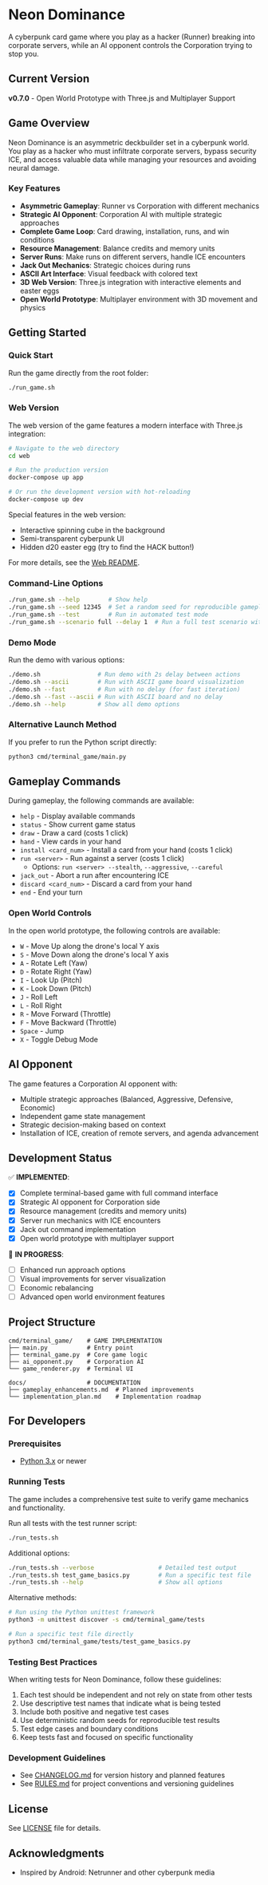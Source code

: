 # Neon Dominance

A cyberpunk card game where you play as a hacker (Runner) breaking into corporate servers, while an AI opponent controls the Corporation trying to stop you.

## Current Version

**v0.7.0** - Open World Prototype with Three.js and Multiplayer Support

## Game Overview

Neon Dominance is an asymmetric deckbuilder set in a cyberpunk world. You play as a hacker who must infiltrate corporate servers, bypass security ICE, and access valuable data while managing your resources and avoiding neural damage.

### Key Features

- **Asymmetric Gameplay**: Runner vs Corporation with different mechanics
- **Strategic AI Opponent**: Corporation AI with multiple strategic approaches
- **Complete Game Loop**: Card drawing, installation, runs, and win conditions
- **Resource Management**: Balance credits and memory units
- **Server Runs**: Make runs on different servers, handle ICE encounters
- **Jack Out Mechanics**: Strategic choices during runs
- **ASCII Art Interface**: Visual feedback with colored text
- **3D Web Version**: Three.js integration with interactive elements and easter eggs
- **Open World Prototype**: Multiplayer environment with 3D movement and physics

## Getting Started

### Quick Start

Run the game directly from the root folder:

```bash
./run_game.sh
```

### Web Version

The web version of the game features a modern interface with Three.js integration:

```bash
# Navigate to the web directory
cd web

# Run the production version
docker-compose up app

# Or run the development version with hot-reloading
docker-compose up dev
```

Special features in the web version:
- Interactive spinning cube in the background
- Semi-transparent cyberpunk UI
- Hidden d20 easter egg (try to find the HACK button!)

For more details, see the [Web README](web/README.md).

### Command-Line Options

```bash
./run_game.sh --help        # Show help
./run_game.sh --seed 12345  # Set a random seed for reproducible gameplay
./run_game.sh --test        # Run in automated test mode
./run_game.sh --scenario full --delay 1  # Run a full test scenario with 1s delay
```

### Demo Mode

Run the demo with various options:

```bash
./demo.sh                # Run demo with 2s delay between actions
./demo.sh --ascii        # Run with ASCII game board visualization
./demo.sh --fast         # Run with no delay (for fast iteration)
./demo.sh --fast --ascii # Run with ASCII board and no delay
./demo.sh --help         # Show all demo options
```

### Alternative Launch Method

If you prefer to run the Python script directly:

```bash
python3 cmd/terminal_game/main.py
```

## Gameplay Commands

During gameplay, the following commands are available:

- `help` - Display available commands
- `status` - Show current game status
- `draw` - Draw a card (costs 1 click)
- `hand` - View cards in your hand
- `install <card_num>` - Install a card from your hand (costs 1 click)
- `run <server>` - Run against a server (costs 1 click)
  - Options: `run <server> --stealth`, `--aggressive`, `--careful`
- `jack_out` - Abort a run after encountering ICE
- `discard <card_num>` - Discard a card from your hand
- `end` - End your turn

### Open World Controls

In the open world prototype, the following controls are available:

- `W` - Move Up along the drone's local Y axis
- `S` - Move Down along the drone's local Y axis
- `A` - Rotate Left (Yaw)
- `D` - Rotate Right (Yaw)
- `I` - Look Up (Pitch)
- `K` - Look Down (Pitch)
- `J` - Roll Left
- `L` - Roll Right
- `R` - Move Forward (Throttle)
- `F` - Move Backward (Throttle)
- `Space` - Jump
- `X` - Toggle Debug Mode

## AI Opponent

The game features a Corporation AI opponent with:

- Multiple strategic approaches (Balanced, Aggressive, Defensive, Economic)
- Independent game state management
- Strategic decision-making based on context
- Installation of ICE, creation of remote servers, and agenda advancement

## Development Status

✅ **IMPLEMENTED**:
- [x] Complete terminal-based game with full command interface
- [x] Strategic AI opponent for Corporation side
- [x] Resource management (credits and memory units)
- [x] Server run mechanics with ICE encounters
- [x] Jack out command implementation
- [x] Open world prototype with multiplayer support

🔄 **IN PROGRESS**:
- [ ] Enhanced run approach options
- [ ] Visual improvements for server visualization
- [ ] Economic rebalancing
- [ ] Advanced open world environment features

## Project Structure

```
cmd/terminal_game/    # GAME IMPLEMENTATION
├── main.py           # Entry point
├── terminal_game.py  # Core game logic
├── ai_opponent.py    # Corporation AI
└── game_renderer.py  # Terminal UI

docs/                 # DOCUMENTATION
├── gameplay_enhancements.md  # Planned improvements
└── implementation_plan.md    # Implementation roadmap
```

## For Developers

### Prerequisites

- [Python 3.x](https://www.python.org/downloads/) or newer

### Running Tests

The game includes a comprehensive test suite to verify game mechanics and functionality.

Run all tests with the test runner script:

```bash
./run_tests.sh
```

Additional options:
```bash
./run_tests.sh --verbose                  # Detailed test output
./run_tests.sh test_game_basics.py        # Run a specific test file
./run_tests.sh --help                     # Show all options
```

Alternative methods:
```bash
# Run using the Python unittest framework
python3 -m unittest discover -s cmd/terminal_game/tests

# Run a specific test file directly
python3 cmd/terminal_game/tests/test_game_basics.py
```

### Testing Best Practices

When writing tests for Neon Dominance, follow these guidelines:

1. Each test should be independent and not rely on state from other tests
2. Use descriptive test names that indicate what is being tested
3. Include both positive and negative test cases
4. Use deterministic random seeds for reproducible test results
5. Test edge cases and boundary conditions
6. Keep tests fast and focused on specific functionality

### Development Guidelines

- See [CHANGELOG.md](CHANGELOG.md) for version history and planned features
- See [RULES.md](RULES.md) for project conventions and versioning guidelines

## License

See [LICENSE](LICENSE) file for details.

## Acknowledgments

- Inspired by Android: Netrunner and other cyberpunk media
